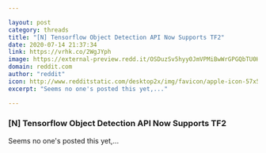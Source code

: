 ```yaml
---

layout: post
category: threads
title: "[N] Tensorflow Object Detection API Now Supports TF2"
date: 2020-07-14 21:37:34
link: https://vrhk.co/2WgJYph
image: https://external-preview.redd.it/OSDuzSv5hyy0JmVPMiBwWrGPGQbTU0Hsl2kEC_3bpC8.jpg?width=977&height=511.518324607&auto=webp&crop=977:511.518324607,smart&s=7797891afaa2a80a19e8c0a2038e3f7240c6f0a4
domain: reddit.com
author: "reddit"
icon: http://www.redditstatic.com/desktop2x/img/favicon/apple-icon-57x57.png
excerpt: "Seems no one's posted this yet,..."

---
```


### [N] Tensorflow Object Detection API Now Supports TF2

Seems no one's posted this yet,...